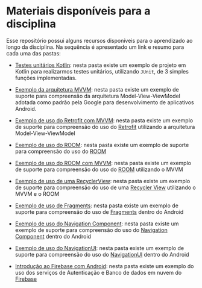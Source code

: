 # Materiais disponíveis para a disciplina

Esse repositório possui alguns recursos disponíveis para o aprendizado ao longo da disciplina. Na sequência é apresentado um link e resumo para cada uma das pastas:

- [Testes unitários Kotlin](testes-unitarios): nesta pasta existe um exemplo de projeto em Kotlin para realizarmos testes unitários, utilizando `JUnit`, de 3 simples funções implementadas. 

- [Exemplo da arquitetura MVVM](exemplo-mvvm): nesta pasta existe um exemplo de suporte para compreensão da arquitetura Model-View-ViewModel adotada como padrão pela Google para desenvolvimento de aplicativos Android.

- [Exemplo de uso do Retrofit com MVVM](exemplo-retrofit): nesta pasta existe um exemplo de suporte para compreensão do uso do [Retrofit](https://square.github.io/retrofit/) utilizando a arquitetura Model-View-ViewModel

- [Exemplo de uso do ROOM](exemplo-room): nesta pasta existe um exemplo de suporte para compreensão do uso do [ROOM](https://developer.android.com/training/data-storage/room)

- [Exemplo de uso do ROOM com MVVM](exemplo-room-mvvm): nesta pasta existe um exemplo de suporte para compreensão do uso do [ROOM](https://developer.android.com/training/data-storage/room) utilizando o MVVM

- [Exemplo de uso de uma RecyclerView](exemplo-recycle-view): nesta pasta existe um exemplo de suporte para compreensão do uso de uma [Recycler View](https://developer.android.com/guide/topics/ui/layout/recyclerview?hl=pt-br) utilizando o MVVM e o ROOM

- [Exemplo de uso de Fragments](exemplo-fragments): nesta pasta existe um exemplo de suporte para compreensão do uso de [Fragments](https://developer.android.com/guide/fragments#:~:text=A%20Fragment%20represents%20a%20reusable,an%20activity%20or%20another%20fragment) dentro do Android

- [Exemplo de uso do Navigation Component](exemplo-navigation): nesta pasta existe um exemplo de suporte para compreensão do uso do [Navigation Component](https://developer.android.com/guide/navigation) dentro do Android

- [Exemplo de uso do NavigationUI](exemplos-navui): nesta pasta existe um exemplo de suporte para compreensão do uso do [NavigationUI](https://developer.android.com/guide/navigation/navigation-ui) dentro do Android

- [Introdução ao Firebase com Android](intro-firebase): nesta pasta existe um exemplo do uso dos serviços de Autenticação e Banco de dados em nuvem do [Firebase](https://firebase.google.com/)
